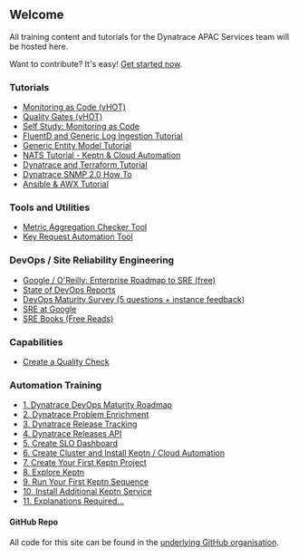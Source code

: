 ## Welcome

All training content and tutorials for the Dynatrace APAC Services team will be hosted here.

Want to contribute? It's easy! [Get started now](tutorials/create-tutorial/).

### Tutorials

- [Monitoring as Code (vHOT)](tutorials/mac/)
- [Quality Gates (vHOT)](tutorials/qualitygates/)
- [Self Study: Monitoring as Code](tutorials/mac_selfstudy/)
- [FluentD and Generic Log Ingestion Tutorial](tutorials/fluentd/)
- [Generic Entity Model Tutorial](tutorials/generic-entity-model-tutorial/)
- [NATS Tutorial - Keptn & Cloud Automation](tutorials/nats-tutorial/)
- [Dynatrace and Terraform Tutorial](tutorials/terraform-tutorial/)
- [Dynatrace SNMP 2.0 How To](tutorials/dynatrace_snmp_2.0/)
- [Ansible & AWX Tutorial](tutorials/ansible-awx-tutorial)

### Tools and Utilities
- [Metric Aggregation Checker Tool](tutorials/metric-aggregation-checker-tool)
- [Key Request Automation Tool](tutorials/key-request-automation-tool)

### DevOps / Site Reliability Engineering

- [Google / O'Reilly: Enterprise Roadmap to SRE (free)](https://sre.google/resources/practices-and-processes/enterprise-roadmap-to-sre/)
- [State of DevOps Reports](https://www.devops-research.com/research.html#reports)
- [DevOps Maturity Survey (5 questions + instance feedback)](https://www.devops-research.com/quickcheck.html)
- [SRE at Google](https://sre.google/)
- [SRE Books (Free Reads)](https://sre.google/books/)

### Capabilities
- [Create a Quality Check](https://dt-apac-services.github.io/site/createqualitycheck.html)

### Automation Training
- [1. Dynatrace DevOps Maturity Roadmap](automationtraining/0-dt-devops-maturity-roadmap/index.md)
- [2. Dynatrace Problem Enrichment](https://killercoda.com/agardnerit/scenario/problem-enrichment)
- [3. Dynatrace Release Tracking](https://killercoda.com/agardnerit/scenario/release-tracking)
- [4. Dynatrace Releases API](https://killercoda.com/agardnerit/scenario/releases-api)
- [5. Create SLO Dashboard](automationtraining/1-dt-prep/index.md)
- [6. Create Cluster and Install Keptn / Cloud Automation](automationtraining/2-create-cluster/index.md)
- [7. Create Your First Keptn Project](automationtraining/3-create-keptn-project/index.md)
- [8. Explore Keptn](automationtraining/4-explore-keptn/index.md)
- [9. Run Your First Keptn Sequence](automationtraining/5-run-keptn-sequence/index.md)
- [10. Install Additional Keptn Service](automationtraining/6-install-jes/index.md)
- [11. Explanations Required...](automationtraining/7-explanations/index.md)

#### GitHub Repo
All code for this site can be found in the [underlying GitHub organisation](https://github.com/dt-apac-services).
